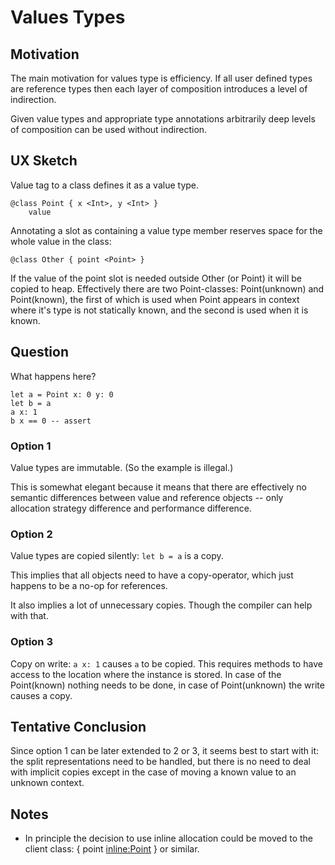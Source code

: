 # Values Types

## Motivation

The main motivation for values type is efficiency. If all user
defined types are reference types then each layer of composition
introduces a level of indirection.

Given value types and appropriate type annotations arbitrarily
deep levels of composition can be used without indirection.

## UX Sketch

Value tag to a class defines it as a value type.

    @class Point { x <Int>, y <Int> }
        value

Annotating a slot as containing a value type member reserves
space for the whole value in the class:

    @class Other { point <Point> }

If the value of the point slot is needed outside Other (or Point) it
will be copied to heap. Effectively there are two Point-classes:
Point(unknown) and Point(known), the first of which is used when Point
appears in context where it's type is not statically known, and the
second is used when it is known.

## Question

What happens here?

    let a = Point x: 0 y: 0
    let b = a
    a x: 1
    b x == 0 -- assert

### Option 1

Value types are immutable. (So the example is illegal.)

This is somewhat elegant because it means that there are
effectively no semantic differences between value and
reference objects -- only allocation strategy difference
and performance difference.

### Option 2

Value types are copied silently: `let b = a` is a copy.

This implies that all objects need to have a copy-operator, which
just happens to be a no-op for references.

It also implies a lot of unnecessary copies. Though the compiler
can help with that.

### Option 3

Copy on write: `a x: 1` causes `a` to be copied. This requires
methods to have access to the location where the instance is
stored. In case of the Point(known) nothing needs to be done,
in case of Point(unknown) the write causes a copy.

## Tentative Conclusion

Since option 1 can be later extended to 2 or 3, it seems best
to start with it: the split representations need to be handled,
but there is no need to deal with implicit copies except in
the case of moving a known value to an unknown context.

## Notes

- In principle the decision to use inline allocation could
  be moved to the client class: { point <inline:Point> }
  or similar.
